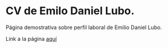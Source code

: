 # CV de Emilo Daniel Lubo.
Página demostrativa sobre perfil laboral de Emilio Daniel Lubo.


Link a la página [aquí](https://emiliolubo.github.io/codoAcodo/)
